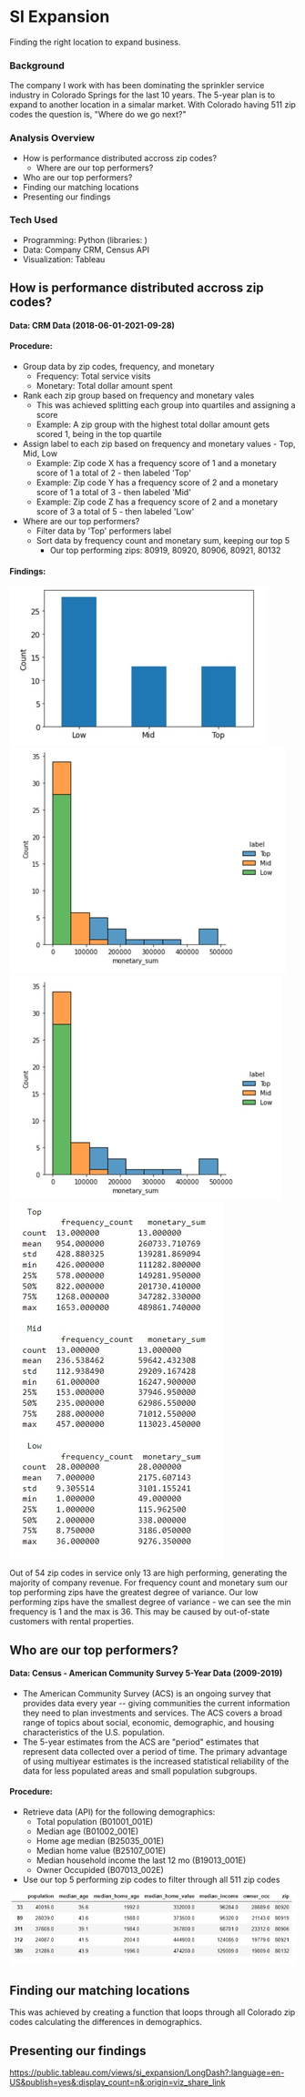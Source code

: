 # SI Expansion 

Finding the right location to expand business.

### Background

The company I work with has been dominating the sprinkler service industry in Colorado Springs for the last 10 years. The 5-year plan is to expand to another location in a simalar market. With Colorado having 511 zip codes the question is, "Where do we go next?" 

### Analysis Overview
- How is performance distributed accross zip codes?
  - Where are our top performers?
- Who are our top performers?
- Finding our matching locations
- Presenting our findings

### Tech Used
- Programming: Python (libraries: )
- Data: Company CRM, Census API
- Visualization: Tableau

## How is performance distributed accross zip codes?
#### **Data:** CRM Data (2018-06-01-2021-09-28)
#### **Procedure:**
- Group data by zip codes, frequency, and monetary
  - Frequency: Total service visits
  - Monetary: Total dollar amount spent
- Rank each zip group based on frequency and monetary vales
  - This was achieved splitting each group into quartiles and assigning a score
  - Example: A zip group with the highest total dollar amount gets scored 1, being in the top quartile
- Assign label to each zip based on frequency and monetary values - Top, Mid, Low
  - Example: Zip code X has a frequency score of 1 and a monetary score of 1 a total of 2 - then labeled 'Top'
  - Example: Zip code Y has a frequency score of 2 and a monetary score of 1 a total of 3 - then labeled 'Mid'
  - Example: Zip code Z has a frequency score of 2 and a monetary score of 3 a total of 5 - then labeled 'Low'
- Where are our top performers?
  - Filter data by 'Top' performers label
  - Sort data by frequency count and monetary sum, keeping our top 5
    - Our top performing zips: 80919, 80920, 80906, 80921, 80132

#### **Findings:**
![alt text](/images/bar_groups.jpg)
![alt text](/images/hist_freq.jpg)
![alt text](/images/hist_mon.jpg)
![alt text](/images/group_stats.jpg)

Out of 54 zip codes in service only 13 are high performing, generating the majority of company revenue. 
For frequency count and monetary sum our top performing zips have the greatest degree of variance. 
Our low performing zips have the smallest degree of variance - we can see the min frequency is 1 and the max is 36. This may be caused by out-of-state customers with rental properties. 

## Who are our top performers?
#### **Data:** Census - American Community Survey 5-Year Data (2009-2019)
- The American Community Survey (ACS) is an ongoing survey that provides data every year -- giving communities the current information they need to plan investments and services. The ACS covers a broad range of topics about social, economic, demographic, and housing characteristics of the U.S. population.
- The 5-year estimates from the ACS are "period" estimates that represent data collected over a period of time. The primary advantage of using multiyear estimates is the increased statistical reliability of the data for less populated areas and small population subgroups.

#### **Procedure:**
- Retrieve data (API) for the following demographics:
  - Total population (B01001_001E) 
  - Median age (B01002_001E)
  - Home age median (B25035_001E) 
  - Median home value (B25107_001E)
  - Median household income the last 12 mo (B19013_001E)
  - Owner Occupided (B07013_002E)
- Use our top 5 performing zip codes to filter through all 511 zip codes 

![alt text](/images/top_zip_demo_chart.jpg)

## Finding our matching locations
This was achieved by creating a function that loops through all Colorado zip codes calculating the differences in demographics.


## Presenting our findings

https://public.tableau.com/views/si_expansion/LongDash?:language=en-US&publish=yes&:display_count=n&:origin=viz_share_link
